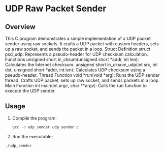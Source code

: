 # UDP Raw Packet Sender

## Overview

This C program demonstrates a simple implementation of a UDP packet sender using raw sockets. It crafts a UDP packet with custom headers, sets up a raw socket, and sends the packet in a loop.
Struct Definition
struct psd_udp: Represents a pseudo-header for UDP checksum calculation.
Functions
unsigned short in_cksum(unsigned short *addr, int len): Calculates the Internet checksum.
unsigned short in_cksum_udp(int src, int dst, unsigned short *addr, int len): Calculates UDP checksum using a pseudo-header.
Thread Function
void *run(void *arg): Runs the UDP sender thread. Crafts UDP packet, sets up raw socket, and sends packets in a loop.
Main Function
int main(int argc, char **argv): Calls the run function to execute the UDP sender.


## Usage

1. Compile the program:
   ```bash
   gcc -o udp_sender udp_sender.c

2. Run the executable:
 ```bash
 ./udp_sender





